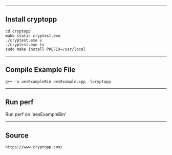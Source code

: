
------------------------------
Install cryptopp
------------------------------

	cd cryptopp
	make static cryptest.exe
	./cryptest.exe v
	./cryptest.exe tv
	sudo make install PREFIX=/usr/local

------------------------------
Compile Example File
------------------------------

	g++ -o aesExampleBin aesExample.cpp -lcryptopp

------------------------------
Run perf
------------------------------

Run perf on 'aesExampleBin'

------------------------------
Source
------------------------------

	https://www.cryptopp.com/
